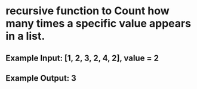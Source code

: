 # recursive function to Count how many times a specific value appears in a list.
## Example Input: [1, 2, 3, 2, 4, 2], value = 2
## Example Output: 3
